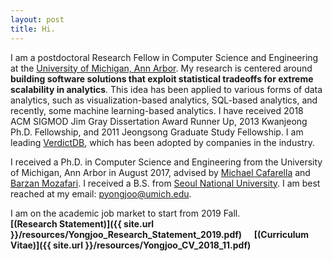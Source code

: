 ```yaml
---
layout: post
title: Hi.
---
```


I am a postdoctoral Research Fellow in Computer Science and Engineering at the [University of
Michigan, Ann Arbor](http://cse.umich.edu/).
My research is centered around **building software solutions that exploit statistical tradeoffs for extreme scalability in analytics**. This idea has been applied to various forms of data analytics, such as visualization-based analytics, SQL-based analytics, and recently, some machine learning-based analytics.
I have received 2018 ACM SIGMOD Jim Gray Dissertation Award Runner Up, 2013 Kwanjeong Ph.D. Fellowship, and 2011 Jeongsong Graduate Study Fellowship.
I am leading [VerdictDB](http://verdictdb.org/), which has been adopted by companies in the industry.

I received a Ph.D. in Computer Science and Engineering from the University of Michigan, Ann Arbor in August 2017, advised by [Michael Cafarella](http://web.eecs.umich.edu/~michjc/) and [Barzan Mozafari](http://web.eecs.umich.edu/~mozafari/).
I received a B.S. from [Seoul National University](https://en.wikipedia.org/wiki/Seoul_National_University).
I am best reached at my email: pyongjoo@umich.edu.

I am on the academic job market to start from 2019 Fall.  
**[(Research Statement)]({{ site.url }}/resources/Yongjoo_Research_Statement_2019.pdf)** &nbsp; &nbsp;
**[(Curriculum Vitae)]({{ site.url }}/resources/Yongjoo_CV_2018_11.pdf)**

